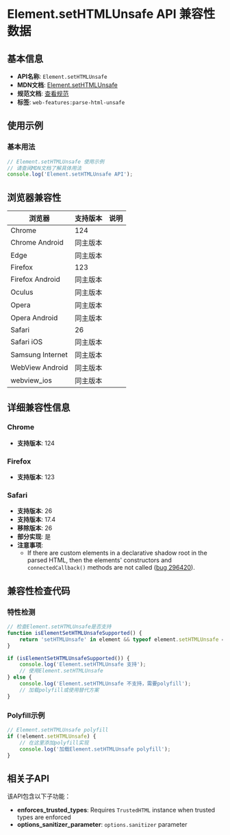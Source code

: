 # Element.setHTMLUnsafe API 兼容性数据

## 基本信息

- **API名称**: `Element.setHTMLUnsafe`
- **MDN文档**: [Element.setHTMLUnsafe](https://developer.mozilla.org/docs/Web/API/Element/setHTMLUnsafe)
- **规范文档**: [查看规范](https://html.spec.whatwg.org/multipage/dynamic-markup-insertion.html#dom-element-sethtmlunsafe)
- **标签**: `web-features:parse-html-unsafe`

## 使用示例

### 基本用法

```javascript
// Element.setHTMLUnsafe 使用示例
// 请查阅MDN文档了解具体用法
console.log('Element.setHTMLUnsafe API');
```

## 浏览器兼容性

| 浏览器 | 支持版本 | 说明 |
|--------|----------|------|
| Chrome | 124 |  |
| Chrome Android | 同主版本 |  |
| Edge | 同主版本 |  |
| Firefox | 123 |  |
| Firefox Android | 同主版本 |  |
| Oculus | 同主版本 |  |
| Opera | 同主版本 |  |
| Opera Android | 同主版本 |  |
| Safari | 26 |  |
| Safari iOS | 同主版本 |  |
| Samsung Internet | 同主版本 |  |
| WebView Android | 同主版本 |  |
| webview_ios | 同主版本 |  |

## 详细兼容性信息

### Chrome

- **支持版本**: 124

### Firefox

- **支持版本**: 123

### Safari

- **支持版本**: 26
- **支持版本**: 17.4
- **移除版本**: 26
- **部分实现**: 是
- **注意事项**:
  - If there are custom elements in a declarative shadow root in the parsed HTML, then the elements' constructors and `connectedCallback()` methods are not called ([bug 296420](https://webkit.org/b/296420)).

## 兼容性检查代码

### 特性检测

```javascript
// 检查Element.setHTMLUnsafe是否支持
function isElementSetHTMLUnsafeSupported() {
    return 'setHTMLUnsafe' in element && typeof element.setHTMLUnsafe === 'function';
}

if (isElementSetHTMLUnsafeSupported()) {
    console.log('Element.setHTMLUnsafe 支持');
    // 使用Element.setHTMLUnsafe
} else {
    console.log('Element.setHTMLUnsafe 不支持，需要polyfill');
    // 加载polyfill或使用替代方案
}
```

### Polyfill示例

```javascript
// Element.setHTMLUnsafe polyfill
if (!element.setHTMLUnsafe) {
    // 在这里添加polyfill实现
    console.log('加载Element.setHTMLUnsafe polyfill');
}
```

## 相关子API

该API包含以下子功能：

- **enforces_trusted_types**: Requires `TrustedHTML` instance when trusted types are enforced
- **options_sanitizer_parameter**: `options.sanitizer` parameter


